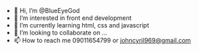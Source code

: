 - 👋 Hi, I’m @BlueEyeGod
- 👀 I’m interested in front end development
- 🌱 I’m currently learning html, css and javascript
- 💞️ I’m looking to collaborate on ...
- 📫 How to reach me 09011654799 or johncyril969@gmail.com

<!---
BlueEyeGod/BlueEyeGod is a ✨ special ✨ repository because its `README.md` (this file) appears on your GitHub profile.
You can click the Preview link to take a look at your changes.
--->

